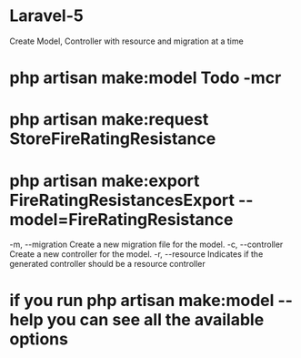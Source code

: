 # Laravel-5

Create Model, Controller with resource and migration at a time

# php artisan make:model Todo -mcr

# php artisan make:request StoreFireRatingResistance

# php artisan make:export FireRatingResistancesExport --model=FireRatingResistance

-m, --migration Create a new migration file for the model.
-c, --controller Create a new controller for the model.
-r, --resource Indicates if the generated controller should be a resource controller

# if you run php artisan make:model --help you can see all the available options
